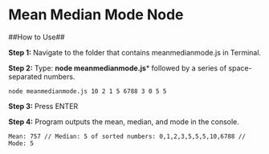Mean Median Mode Node 
==============================

##How to Use##

**Step 1:** Navigate to the folder that contains meanmedianmode.js in Terminal.

**Step 2:** Type: **node meanmedianmode.js*** followed by a series of space-separated numbers.

```
node meanmedianmode.js 10 2 1 5 6788 3 0 5 5
```

**Step 3:** Press ENTER

**Step 4:** Program outputs the mean, median, and mode in the console.

```
Mean: 757 // Median: 5 of sorted numbers: 0,1,2,3,5,5,5,10,6788 // Mode: 5
```
